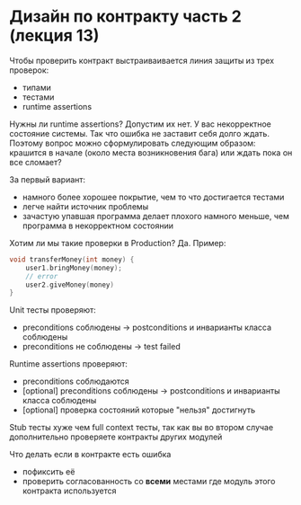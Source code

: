 # Дизайн по контракту часть 2 (лекция 13)

Чтобы проверить контракт выстраиваивается линия защиты из трех проверок:
- типами
- тестами
- runtime assertions

Нужны ли runtime assertions? Допустим их нет. У вас некорректное состояние системы. Так что ошибка не заставит себя долго ждать. <br>
Поэтому вопрос можно сформулировать следующим образом: крашится в начале (около места возникновения бага) или ждать пока он все сломает?

За первый вариант:
- намного более хорошее покрытие, чем то что достигается тестами
- легче найти источник проблемы
- зачастую упавшая программа делает плохого намного меньше, чем программа в некорректном состоянии

Хотим ли мы такие проверки в Production? Да. Пример:

```c++
void transferMoney(int money) {
    user1.bringMoney(money);
    // error
    user2.giveMoney(money)
}
```

Unit тесты проверяют:
- preconditions соблюдены $\rightarrow$ postconditions и инварианты класса соблюдены
- preconditions не соблюдены $\rightarrow$ test failed

Runtime assertions проверяют:
- preconditions соблюдаются 
- [optional] preconditions соблюдены $\rightarrow$ postconditions и инварианты класса соблюдены
- [optional] проверка состояний которые "нельзя" достигнуть

Stub тесты хуже чем full context тесты, так как вы во втором случае дополнительно проверяете контракты других модулей

Что делать если в контракте есть ошибка
- пофиксить её
- проверить согласованность со **всеми** местами где модуль этого контракта используется
